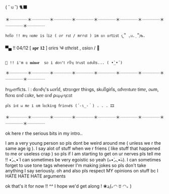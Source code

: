 ( ˘ ᥙ ˘) 🐈‍⬛

＊┈┈┈┈＊┈┈┈┈＊┈┈┈┈＊┈┈┈┈＊┈┈┈┈＊┈┈┈┈＊┈┈┈┈＊┈┈┈┈＊┈┈┈┈

    һᥱᥣᥣ᥆ !! mᥡ ᥒᥲmᥱ іs ᥣіz ( ᥆r rᥲ𝗍 / mrrᥲ𝗍 ) іm ᥲᥒ ᥲr𝗍іs𝗍 𐔌՞ ܸ.ᥙ.ܸ ՞𐦯ᑲ.
    
▀▄ !! 04/12 [ 𝐚𝐩𝐫 𝟏𝟐 ] ᥲrіᥱs ༄ ᥲ𝗍һᥱіs𝗍 , ᥲsіᥲᥒ / 🦇

    🦴 !! і'm ᥲ 𝐦𝐢𝐧𝐨𝐫  s᥆ і ძ᥆ᥒ'𝗍 rᥣᥣᥡ 𝗍rᥙs𝗍 ᥲძᥙᥣ𝗍s... ( •̀_•́ )
    
＊┈┈┈┈＊┈┈┈┈＊┈┈┈┈＊┈┈┈┈＊┈┈┈┈＊┈┈┈┈＊┈┈┈┈＊┈┈┈┈＊┈┈┈┈
        
һᥡ⍴ᥱr𝖿іᥴ𝗍s. ❕ : ძᥲᥒძᥡ's ᥕ᥆rᥣძ, s𝗍rᥲᥒgᥱr 𝗍һіᥒgs, skᥙᥣᥣgіrᥣs, ᥲძ᥎ᥱᥒ𝗍ᥙrᥱ 𝗍іmᥱ, ᥆ᥕm, 𝖿і᥆ᥒᥲ ᥲᥒძ ᥴᥲkᥱ, ᑲᥱᥱ ᥲᥒძ ⍴ᥙ⍴⍴ᥡᥴᥲ𝗍

    ⍴ᥣs іᥒ𝗍 ᥕ mᥱ і ᥲm ᥣᥲᥴkіᥒg 𝖿rіᥱᥒძs (´-ι_-｀) . . . 🎞
    
＊┈┈┈┈＊┈┈┈┈＊┈┈┈┈＊┈┈┈┈＊┈┈┈┈＊┈┈┈┈＊┈┈┈┈＊┈┈┈┈＊┈┈┈┈

ok here r the serious bits in my intro.. 

I am a very young person so pls dont be weird around me ( unless we r the same age ig ). I say alot of stuff when we r friens ( like stuff that happened to me or useless crap ) so pls if I am starting to get on ur nerves pls tell me !! •́︿•̀ I can sometimes be very egoistic so yeah (๑•́︿•̀๑). I can sometimes forget to use tone tags whenever I'm making jokes so pls don't take anything I say seriously. oh and also pls respect MY opinions on stuff bc I HATE HATE HATE arguments

ok that's it for now !! ^^ I hope we'd get along ! ❀‎ܓ(｡◠ ꇴ ◠｡ )
